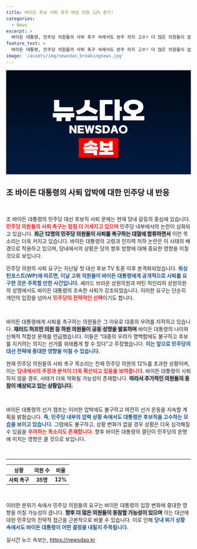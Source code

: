 ```yaml
---
title: 바이든 후보 사퇴 촉구 여당 의원 12% 증가!
categories:
  - News
excerpt: >
  바이든 대통령, 민주당 의원들의 사퇴 촉구 속에서도 완주 의지 고수! 더 많은 의원들이 압박 강화 중. 민주당 내 갈등 심화, 정치적 파장이 기대된다!
feature_text: >
  바이든 대통령, 민주당 의원들의 사퇴 촉구 속에서도 완주 의지 고수! 더 많은 의원들이 압박 강화 중. 민주당 내 갈등 심화, 정치적 파장이 기대된다!
image: '/assets/img/newsdao_breakingnews.jpg'
---
```


<p><img src="/assets/img/newsdao_breakingnews.jpg" alt="pcversion 속보" /></p>

<h2 data-ke-size="size26">조 바이든 대통령의 사퇴 압박에 대한 민주당 내 반응</h2>

<p data-ke-size="size16">&nbsp;</p>

<p>조 바이든 대통령의 민주당 대선 후보직 사퇴 문제는 현재 당내 갈등의 중심에 있습니다. <b><span style="color: #ee2323;">민주당 의원들의 사퇴 촉구는 점점 더 거세지고 있으며</span></b> 민주당 내부에서의 논란이 심화되고 있습니다. <b><span style="background-color: #21538527;">최근 12명의 민주당 의원들이 사퇴를 촉구하는 대열에 합류하면서</span></b> 이런 목소리는 더욱 커지고 있습니다. 바이든 대통령의 고령과 인지력 저하 논란은 이 사태의 배경으로 작용하고 있으며, 당내에서의 상황은 당의 향후 방향에 대해 중요한 영향을 미칠 것으로 보입니다. </p>

<p>민주당 의원의 사퇴 요구는 지난달 첫 대선 후보 TV 토론 이후 본격화되었습니다. <b><span style="color: #1a5490;">워싱턴포스트(WP)에 따르면, 이날 고위 의원들이 바이든 대통령에게 공개적으로 사퇴를 요구한 것은 주목할 만한 사건입니다.</span></b> 셰러드 브라운 상원의원과 마틴 하인리히 상원의원의 성명에서도 바이든 대통령의 조속한 사퇴가 강조되었습니다. 이러한 요구는 단순히 개인의 입장을 넘어서 <b><span style="color: #ee2323;">민주당의 전략적인 선택</span></b>이기도 합니다. </p>

<p data-ke-size="size16">&nbsp;</p>

<p>바이든 대통령에게 사퇴를 촉구하는 의원들은 그 이유로 대중의 우려를 지적하고 있습니다. <b><span style="background-color: #21538527;">재러드 허프먼 의원 등 하원 의원들이 공동 성명을 발표하며</span></b> 바이든 대통령의 나이와 신체적 적합성 문제를 언급했습니다. 이들은 “대중의 우려가 명백함에도 불구하고 후보를 지키려는 의지는 선거를 위태롭게 할 수 있다”고 주장했습니다. <b><span style="color: #1a5490;">이는 앞으로 민주당의 대선 전략에 중대한 영향을 미칠 수 있습니다.</span></b></p>

<p>현재 민주당 의원들의 사퇴 촉구 목소리는 전체 민주당 의원의 12%를 초과한 상황이며, 이는 <b><span style="color: #ee2323;">당내에서의 주장과 분석이 더욱 확산되고 있음을 보여줍니다.</span></b> 바이든 대통령이 사퇴하지 않을 경우, 사태가 더욱 악화될 가능성이 존재합니다. <b><span style="background-color: #21538527;">따라서 추가적인 의원들의 동참이 예상되고 있는 상황입니다.</span></b> </p>

<p data-ke-size="size16">&nbsp;</p>

<p>바이든 대통령의 선거 캠프는 이러한 압박에도 불구하고 여전히 선거 운동을 지속할 계획을 밝혔습니다. <b><span style="color: #1a5490;">즉, 민주당 내부의 압력 상황 속에서도 대통령은 후보직을 고수하는 모습을 보이고 있습니다.</span></b> 그럼에도 불구하고, 상황 변화가 없을 경우 상황은 더욱 심각해질 수 있음을 <b><span style="color: #ee2323;">우려하는 목소리도 존재합니다.</span></b> 향후 바이든 대통령의 결단이 민주당의 운명에 미치는 영향은 클 것으로 보입니다. </p>

<p data-ke-size="size16">&nbsp;</p> 

<hr> 

<table style="width: 100%; border-spacing: 0;"> 
    <thead> 
        <tr> 
            <th style="text-align: center; height: 17px;"><b>상황</b></th> 
            <th style="text-align: center; height: 17px;"><b>의원 수</b></th> 
            <th style="text-align: center; height: 17px;"><b>비율</b></th> 
        </tr> 
    </thead> 
    <tbody> 
        <tr> 
            <td style="text-align: center; height: 17px;"><b>사퇴 촉구</b></td> 
            <td style="text-align: center; height: 17px;"><b>35명</b></td> 
            <td style="text-align: center; height: 17px;"><b>12%</b></td> 
        </tr> 
    </tbody> 
</table> 

<p data-ke-size="size16">&nbsp;</p> 

<p>이러한 분위기 속에서 민주당 의원들의 요구는 바이든 대통령의 입장 변화에 중대한 영향을 미칠 가능성이 큽니다. <b><span style="background-color: #21538527;">향후 더 많은 의원들이 동참할 가능성이 있으며</span></b> 이는 대선에 대한 민주당의 전략적 접근을 근본적으로 바꿀 수 있습니다. 이로 인해 <b><span style="color: #1a5490;">당내 위기 상황 속에서도 바이든 대통령이 어떤 결정을 내릴지 주목됩니다.</span></b></p>
실시간 뉴스 속보는, <a href="https://newsdao.kr" rel="dofollow">https://newsdao.kr</a>


